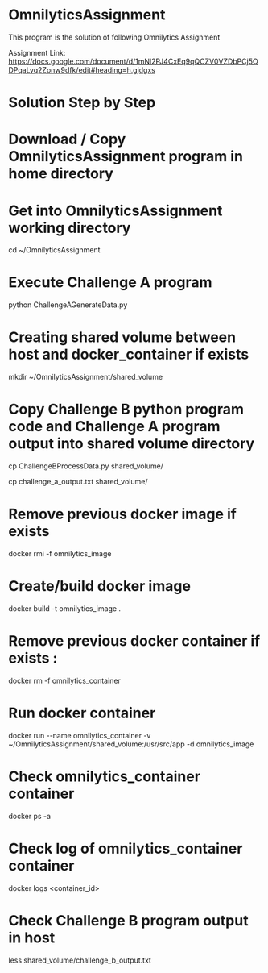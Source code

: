# OmnilyticsAssignment

This program is the solution of following Omnilytics Assignment

Assignment Link: https://docs.google.com/document/d/1mNl2PJ4CxEq9qQCZV0VZDbPCj5ODPqaLvq2Zonw9dfk/edit#heading=h.gjdgxs

# Solution Step by Step

# Download / Copy OmnilyticsAssignment program in home directory

# Get into OmnilyticsAssignment working directory
cd ~/OmnilyticsAssignment

# Execute Challenge A program
python ChallengeAGenerateData.py

# Creating shared volume between host and docker_container if exists
mkdir ~/OmnilyticsAssignment/shared_volume

# Copy Challenge B python program code and Challenge A program output into shared volume directory
cp ChallengeBProcessData.py shared_volume/

cp challenge_a_output.txt shared_volume/

# Remove previous docker image if exists
docker rmi -f omnilytics_image

# Create/build docker image
docker build -t omnilytics_image .

# Remove previous docker container if exists :
docker rm -f omnilytics_container

# Run docker container
docker run --name omnilytics_container -v ~/OmnilyticsAssignment/shared_volume:/usr/src/app -d omnilytics_image

# Check omnilytics_container container
docker ps -a

# Check log of omnilytics_container container
docker logs <container_id>

# Check Challenge B program output in host
less shared_volume/challenge_b_output.txt

